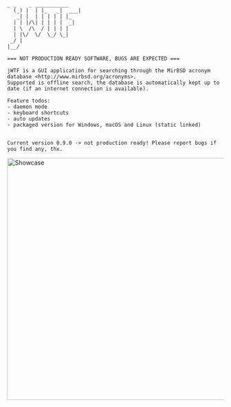 ```
_ _    _ ___________
  (_) |  | |_   _|  ___|
   _| |  | | | | | |_
  | | |/\| | | | |  _|
  | \  /\  / | | | |
  | |\/  \/  \_/ \_|
 _/ |
|__/

=== NOT PRODUCTION READY SOFTWARE, BUGS ARE EXPECTED ===

jWTF is a GUI application for searching through the MirBSD acronym database <http://www.mirbsd.org/acronyms>.
Supported is offline search, the database is automatically kept up to date (if an internet connection is available).

Feature todos:
- daemon mode
- keyboard shortcuts
- auto updates
- packaged version for Windows, macOS and Linux (static linked)


Current version 0.9.0 -> not production ready! Please report bugs if you find any, thx.
```
<img width="562" alt="Showcase" src="https://user-images.githubusercontent.com/11695209/138591045-c68438c1-13db-490c-8949-2093443a5bcd.png">
